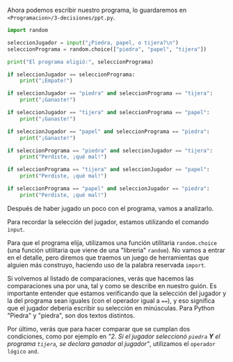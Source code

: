 Ahora podemos escribir nuestro programa, lo guardaremos en `<Programacion>/3-decisiones/ppt.py`.

```python
import random

seleccionJugador = input("¿Piedra, papel, o tijera?\n")
seleccionPrograma = random.choice(["piedra", "papel", "tijera"])

print("El programa eligió:", seleccionPrograma)

if seleccionJugador == seleccionPrograma:
    print("¡Empate!")

if seleccionJugador == "piedra" and seleccionPrograma == "tijera":
    print("¡Ganaste!")

if seleccionJugador == "tijera" and seleccionPrograma == "papel":
    print("¡Ganaste!")

if seleccionJugador == "papel" and seleccionPrograma == "piedra":
    print("¡Ganaste!")

if seleccionPrograma == "piedra" and seleccionJugador == "tijera":
    print("Perdiste, ¡qué mal!")

if seleccionPrograma == "tijera" and seleccionJugador == "papel":
    print("Perdiste, ¡qué mal!")

if seleccionPrograma == "papel" and seleccionJugador == "piedra":
    print("Perdiste, ¡qué mal!")
```

Después de haber jugado un poco con el programa, vamos a analizarlo.

Para recordar la selección del jugador, estamos utilizando el comando `input`.

Para que el programa elija, utilizamos una función utilitaria `random.choice` (una función utilitaria que viene de una "libreria" `random`). No vamos a entrar en el detalle, pero diremos que traemos un juego de herramientas que alguien más construyo, haciendo uso de la palabra reservada `import`.

Si volvemos al listado de comparaciones, verás que hacemos las comparaciones una por una, tal y como se describe en nuestro guión. Es importante entender que estamos verificando que la selección del jugador y la del programa sean iguales (con el operador igual a `==`), y eso significa que el jugador debería escribir su selección en minúsculas. Para Python "Piedra" y "piedra", son dos textos distintos.

Por último, verás que para hacer comparar que se cumplan dos condiciones, como por ejemplo en *"2. Si el jugador seleccionó `piedra` **Y** el programa `tijera`, se declara ganador al jugador"*, utilizamos el `operador lógico` `and`.